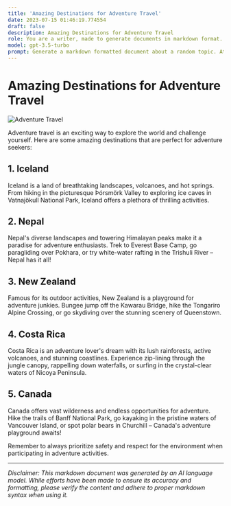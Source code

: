 ```yaml
---
title: 'Amazing Destinations for Adventure Travel'
date: 2023-07-15 01:46:19.774554
draft: false
description: Amazing Destinations for Adventure Travel
role: You are a writer, made to generate documents in markdown format. It is very important that all of the documents you generate are in valid markdown format.
model: gpt-3.5-turbo
prompt: Generate a markdown formatted document about a random topic. At the bottom, include a disclaimer explaining that the document was generated by you. The first line of the document should be the title. Make sure that the entire document is in proper markdown format, using a mix of various tags to make the document visually appealing.
---
```


# Amazing Destinations for Adventure Travel

![Adventure Travel](https://images.unsplash.com/photo-1541263900911-0ddcbcdb843d)

Adventure travel is an exciting way to explore the world and challenge yourself. Here are some amazing destinations that are perfect for adventure seekers:

## 1. Iceland

Iceland is a land of breathtaking landscapes, volcanoes, and hot springs. From hiking in the picturesque Þórsmörk Valley to exploring ice caves in Vatnajökull National Park, Iceland offers a plethora of thrilling activities.

## 2. Nepal

Nepal's diverse landscapes and towering Himalayan peaks make it a paradise for adventure enthusiasts. Trek to Everest Base Camp, go paragliding over Pokhara, or try white-water rafting in the Trishuli River – Nepal has it all!

## 3. New Zealand

Famous for its outdoor activities, New Zealand is a playground for adventure junkies. Bungee jump off the Kawarau Bridge, hike the Tongariro Alpine Crossing, or go skydiving over the stunning scenery of Queenstown.

## 4. Costa Rica

Costa Rica is an adventure lover's dream with its lush rainforests, active volcanoes, and stunning coastlines. Experience zip-lining through the jungle canopy, rappelling down waterfalls, or surfing in the crystal-clear waters of Nicoya Peninsula.

## 5. Canada

Canada offers vast wilderness and endless opportunities for adventure. Hike the trails of Banff National Park, go kayaking in the pristine waters of Vancouver Island, or spot polar bears in Churchill – Canada's adventure playground awaits!

Remember to always prioritize safety and respect for the environment when participating in adventure activities.

---

*Disclaimer: This markdown document was generated by an AI language model. While efforts have been made to ensure its accuracy and formatting, please verify the content and adhere to proper markdown syntax when using it.*